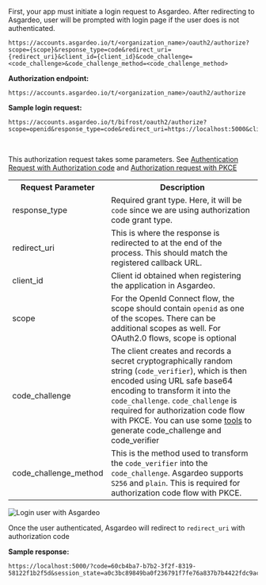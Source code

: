 
First, your app must initiate a login request to Asgardeo. After redirecting to Asgardeo, user will be prompted with login page if the user does is not authenticated.
```  
https://accounts.asgardeo.io/t/<organization_name>/oauth2/authorize?scope={scope}&response_type=code&redirect_uri={redirect_uri}&client_id={client_id}&code_challenge=<code_challenge>&code_challenge_method=<code_challenge_method>
```

**Authorization endpoint:**

```
https://accounts.asgardeo.io/t/<organization_name>/oauth2/authorize
```

**Sample login request:**

```  
https://accounts.asgardeo.io/t/bifrost/oauth2/authorize?scope=openid&response_type=code&redirect_uri=https://localhost:5000&client_id=fv_LScHaB83PN4VPX1cHufphtHQa&code_challenge_method=S256&code_challenge=IMbNq8j9HZBlbLuZ4nHcYOv1ZkRF5TVNAfVIGyeUsi0
```

<br>

This authorization request takes some parameters. See [Authentication Request with  Authorization code](https://openid.net/specs/openid-connect-core-1_0.html#AuthRequest) and [Authorization request with PKCE](https://datatracker.ietf.org/doc/html/rfc7636#page-9)
<br>

<table>
  <tr>
    <th>Request Parameter</th>
    <th>Description</th> 
  </tr>
  <tr>
    <td>response_type<Badge text="Required" type="mandatory"/></td>
    <td>Required grant type. Here, it will be <code>code</code> since we are using authorization code grant type.</td>
  </tr>
  <tr>
    <td>redirect_uri<Badge text="Required" type="mandatory"/></td>
    <td>This is where the response is redirected to at the end of the process. This should match the registered callback URL.</td>
  </tr>
  <tr>
    <td>client_id<Badge text="Required" type="mandatory"/></td>
    <td>Client id obtained when registering the application in Asgardeo.</td>
  </tr>
  <tr>
    <td>scope<Badge text="Required" type="mandatory"/></td>
    <td>For the OpenId Connect flow, the scope should contain <code>openid</code> as one of the scopes. There can be additional scopes as well. For OAuth2.0 flows, scope is optional</td>
  </tr>
  <tr>
    <td>code_challenge<Badge text="Required" type="mandatory"/></td>
    <td>The client creates and records a secret cryptographically random string (<code>code_verifier</code>), which is then encoded using URL safe base64 encoding to transform it into the <code>code_challenge</code>. <code>code_challenge</code> is required for authorization code flow with PKCE.  
    You can use some <a href="https://tonyxu-io.github.io/pkce-generator/">tools</a> to generate code_challenge and code_verifier</td>
  </tr>
  <tr>
    <td>code_challenge_method<Badge text="Required" type="mandatory"/></td>
    <td>This is the method used to transform the <code>code_verifier</code> into the <code>code_challenge</code>. Asgardeo supports <code>S256</code> and <code>plain</code>. This is required for authorization code flow with PKCE.</td>
  </tr>
</table>

  <img :src="$withBase('/assets/img/guides/applications/login-page.png')" alt="Login user with Asgardeo">

Once the user authenticated, Asgardeo will redirect to `redirect_uri` with authorization code


**Sample response:**

```
https://localhost:5000/?code=60cb4ba7-b7b2-3f2f-8319-58122f1b2f5d&session_state=a0c3bc89849ba0f236791f7fe76a837b7b4422fdc9aca16db394d19a28724a29.wQc7eSHSRrGNfECJRMhSAw
```

<br>
